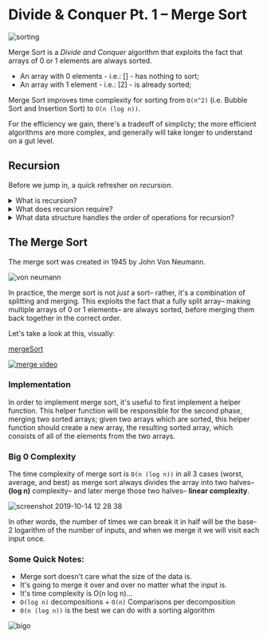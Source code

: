 # Divide & Conquer Pt. 1 – Merge Sort

![sorting](https://media.giphy.com/media/xKV2kPkKKhaymLzXYO/giphy.gif)

Merge Sort is a *Divide and Conquer* algorithm that exploits the fact that arrays of 0 or 1 elements are always sorted.

* An array with 0 elements - i.e.: [] - has nothing to sort;
* An array with 1 element - i.e.: [2] - is already sorted;

Merge Sort improves time complexity for sorting from `O(n^2)` (i.e. Bubble Sort and Insertion Sort) to `O(n (log n))`.

For the efficiency we gain, there's a tradeoff of simplicty; the more efficient algorithms are more complex, and generally will take longer to understand on a gut level.

## Recursion

Before we jump in, a quick refresher on *recursion*.

<details><summary>What is recursion?</summary>
  <br>
  
  Recursion is a way of solving a problem where the solution of that problem depends on smaller instances of the same problem– in our applications, this means a function calling itself. 
  
</details>

<details><summary>What does recursion require?</summary>
  <br>
  
  Recursion requires both a **recursive case**– a scenario for which the function will call itself– and a **base case**- a scenario for which the recursion is stopped, preventing an infinite loop.
  
</details>

<details><summary>What data structure handles the order of operations for recursion?</summary>
  <br>

  Recursion uses the **call stack** to store function calls and execute them in LIFO (last in, first out) order. When a function *returns*, the function will be executed and then removed from the **call stack**.

</details>

## The Merge Sort

The merge sort was created in 1945 by John Von Neumann.

![von neumann](https://user-images.githubusercontent.com/29616227/66724767-d2273280-edf7-11e9-81e3-a4a60716cdb6.jpg)

In practice, the merge sort is not _just_ a sort– rather, it's a combination of splitting and merging. This exploits the fact that a fully split array– making multiple arrays of 0 or 1 elements– are always sorted, before merging them back together in the correct order. 

Let's take a look at this, visually:

[mergeSort](https://opendsa-server.cs.vt.edu/embed/mergesortAV)

[![merge video](https://user-images.githubusercontent.com/29616227/66724892-4b735500-edf9-11e9-89cc-410410696300.jpg)](https://www.youtube.com/watch?v=XaqR3G_NVoo)

### Implementation

In order to implement merge sort, it's useful to first implement a helper function. This helper function will be responsible for the second phase, merging two sorted arrays; given two arrays which are sorted, this helper function should create a new array, the resulting sorted array, which consists of all of the elements from the two arrays.

### Big 0 Complexity

The time complexity of merge sort is `O(n (log n))` in all 3 cases (worst, average, and best) as merge sort always divides the array into two halves– **(log n)** complexity– and later merge those two halves– **linear complexity**.

![screenshot 2019-10-14 12 28 38](https://media.git.generalassemb.ly/user/19642/files/41476a00-ee7e-11e9-9168-e4ae2fca7ca0)

In other words, the number of times we can break it in half will be the base-2 logarithm of the number of inputs, and when we merge it we will visit each input once.

### Some Quick Notes:

- Merge sort doesn't care what the size of the data is. 
- It's going to merge it over and over no matter what the input is.
- It's time complexity is O(n log n)...
- `O(log n)` decompositions + `O(n)` Comparisons per decomposition
- `O(n (log n))` is the best we can do with a sorting algorithm

![bigo](https://user-images.githubusercontent.com/29616227/66772204-2e3a9700-ee8a-11e9-8796-c208932150b5.png)
